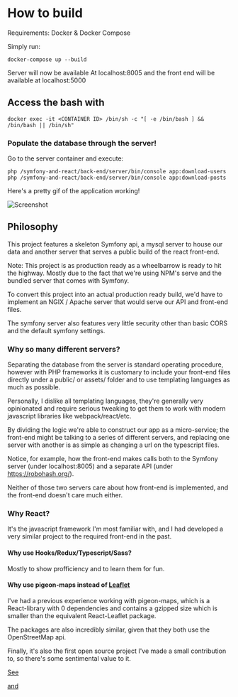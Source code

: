 # How to build

Requirements: Docker & Docker Compose

Simply run:

`docker-compose up --build`

Server will now be available At localhost:8005
and the front end will be available at localhost:5000

## Access the bash with

`docker exec -it <CONTAINER ID> /bin/sh -c "[ -e /bin/bash ] && /bin/bash || /bin/sh"`

### Populate the database through the server!

Go to the server container and execute:

`php /symfony-and-react/back-end/server/bin/console app:download-users`
`php /symfony-and-react/back-end/server/bin/console app:download-posts`

Here's a pretty gif of the application working!

![Screenshot](pretty.gif)


## Philosophy 

This project features a skeleton Symfony api, a mysql server to house our data and another server that serves a public build of the react front-end.

Note: This project is as production ready as a wheelbarrow is ready to hit the highway. Mostly due to the fact that we're using NPM's serve and the bundled server that comes with Symfony. 

To convert this project into an actual production ready build, we'd have to implement an NGIX / Apache server that would serve our API and front-end files.

The symfony server also features very little security other than basic CORS and the default symfony settings.

### Why so many different servers? 

Separating the database from the server is standard operating procedure, however with PHP frameworks it is customary to include your front-end files directly under a public/ or assets/ folder and to use templating languages as much as possible.

Personally, I dislike all templating languages, they're generally very opinionated and require serious tweaking to get them to work with modern javascript libraries like webpack/react/etc.

By dividing the logic we're able to construct our app as a micro-service; the front-end might be talking to a series of different servers, and replacing one server with another is as simple as changing a url on the typescript files.

Notice, for example, how the front-end makes calls both to the Symfony server (under localhost:8005) and a separate API (under https://robohash.org/). 

Neither of those two servers care about how front-end is implemented, and the front-end doesn't care much either.

### Why React?

It's the javascript framework I'm most familiar with, and I had developed a very similar project to the required front-end in the past.

#### Why use Hooks/Redux/Typescript/Sass?

Mostly to show profficiency and to learn them for fun.

#### Why use pigeon-maps instead of [Leaflet](https://leafletjs.com)

I've had a previous experience working with pigeon-maps, which is a React-library with 0 dependencies and contains a gzipped size which is smaller than the equivalent React-Leaflet package.

The packages are also incredibly similar, given that they both use the OpenStreetMap api.

Finally, it's also the first open source project I've made a small contribution to, so there's some sentimental value to it.

[See](https://github.com/mariusandra/pigeon-maps/issues/69)

[and](https://github.com/mariusandra/pigeon-maps/pull/70)
